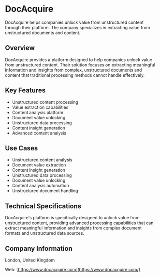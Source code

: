 # DocAcquire

DocAcquire helps companies unlock value from unstructured content through their platform. The company specializes in extracting value from unstructured documents and content.

## Overview

DocAcquire provides a platform designed to help companies unlock value from unstructured content. Their solution focuses on extracting meaningful information and insights from complex, unstructured documents and content that traditional processing methods cannot handle effectively.

## Key Features

- Unstructured content processing
- Value extraction capabilities
- Content analysis platform
- Document value unlocking
- Unstructured data processing
- Content insight generation
- Advanced content analysis

## Use Cases

- Unstructured content analysis
- Document value extraction
- Content insight generation
- Unstructured data processing
- Document value unlocking
- Content analysis automation
- Unstructured document handling

## Technical Specifications

DocAcquire's platform is specifically designed to unlock value from unstructured content, providing advanced processing capabilities that can extract meaningful information and insights from complex document formats and unstructured data sources.

## Company Information

London, United Kingdom

Web: [https://www.docacquire.com](https://www.docacquire.com/) 